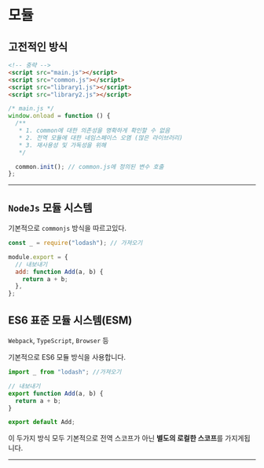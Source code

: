 # 모듈

## 고전적인 방식

```html
<!-- 중략 -->
<script src="main.js"></script>
<script src="common.js"></script>
<script src="library1.js"></script>
<script src="library2.js"></script>
```

```js
/* main.js */
window.onload = function () {
  /**
   * 1. common에 대한 의존성을 명확하게 확인할 수 없음
   * 2. 전역 모듈에 대한 네임스페이스 오염 (많은 라이브러리)
   * 3. 재사용성 및 가독성을 위해
   */

  common.init(); // common.js에 정의된 변수 호출
};
```

---

## `NodeJs` 모듈 시스템

기본적으로 `commonjs` 방식을 따르고있다.

```js
const _ = require("lodash"); // 가져오기

module.export = {
  // 내보내기
  add: function Add(a, b) {
    return a + b;
  },
};
```

## ES6 표준 모듈 시스템(ESM)

`Webpack`, `TypeScript`, `Browser` 등

기본적으로 ES6 모듈 방식을 사용합니다.

```js
import _ from "lodash"; //가져오기

// 내보내기
export function Add(a, b) {
  return a + b;
}

export default Add;
```

이 두가지 방식 모두 기본적으로 전역 스코프가 아닌 **별도의 로컬한 스코프**를 가지게됩니다.

---
